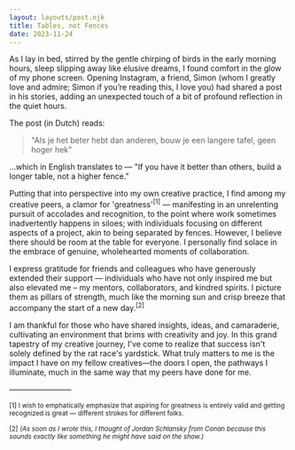 ```yaml
---
layout: layouts/post.njk
title: Tables, not Fences
date: 2023-11-24
---
```


As I lay in bed, stirred by the gentle chirping of birds in the early morning hours, sleep slipping away like elusive dreams, I found comfort in the glow of my phone screen. Opening Instagram, a friend, Simon (whom I greatly love and admire; Simon if you’re reading this, I love you) had shared a post in his stories, adding an unexpected touch of a bit of profound reflection in the quiet hours.

The post (in Dutch) reads:

> "Als je het beter hebt dan anderen, bouw je een langere tafel, geen hoger hek"

…which in English translates to — "If you have it better than others, build a longer table, not a higher fence." 

Putting that into perspective into my own creative practice, I find among my creative peers, a clamor for 'greatness'<sup>[1]</sup> — manifesting in an unrelenting pursuit of accolades and recognition, to the point where work sometimes inadvertently happens in siloes; with individuals focusing on different aspects of a project, akin to being separated by fences. However, I believe there should be room at the table for everyone. I personally find solace in the embrace of genuine, wholehearted moments of collaboration. 

I express gratitude for friends and colleagues who have generously extended their support — individuals who have not only inspired me but also elevated me – my mentors, collaborators, and kindred spirits. I picture them as pillars of strength, much like the morning sun and crisp breeze that accompany the start of a new day.<sup>[2]</sup>

I am thankful for those who have shared insights, ideas, and camaraderie, cultivating an environment that brims with creativity and joy. In this grand tapestry of my creative journey, I've come to realize that success isn't solely defined by the rat race's yardstick. What truly matters to me is the impact I have on my fellow creatives—the doors I open, the pathways I illuminate, much in the same way that my peers have done for me.

————————

<small>[1] I wish to emphatically emphasize that aspiring for greatness is entirely valid and getting recognized is great — different strokes for different folks.</small>

<small>[2] _(As soon as I wrote this, I thought of Jordan Schlansky from Conan because this sounds exactly like something he might have said on the show.)_ </small>